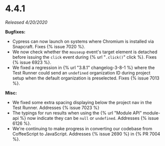 # 4.4.1

*Released 4/20/2020*

**Bugfixes:**

- Cypress can now launch on systems where Chromium is installed via Snapcraft. Fixes {% issue 7020 %}.
- We now check whether the `mouseup` event's target element is detached before issuing the `click` event during {% url "`.click()`" click %}. Fixes {% issue 6923 %}.
- We fixed a regression in {% url "3.8.1" changelog-3-8-1 %} where the Test Runner could send an `undefined` organization ID during project setup when the default organization is preselected. Fixes {% issue 7013 %}.

**Misc:**

- We fixed some extra spacing displaying below the project nav in the Test Runner. Addresses {% issue 7023 %}
- The typings for run results when using the {% url "Module API" module-api %} now indicate they can be `null` or `undefined`. Addresses {% issue 6126 %}.
- We're continuing to make progress in converting our codebase from CoffeeScript to JavaScript. Addresses {% issue 2690 %} in {% PR 7004 %}.
